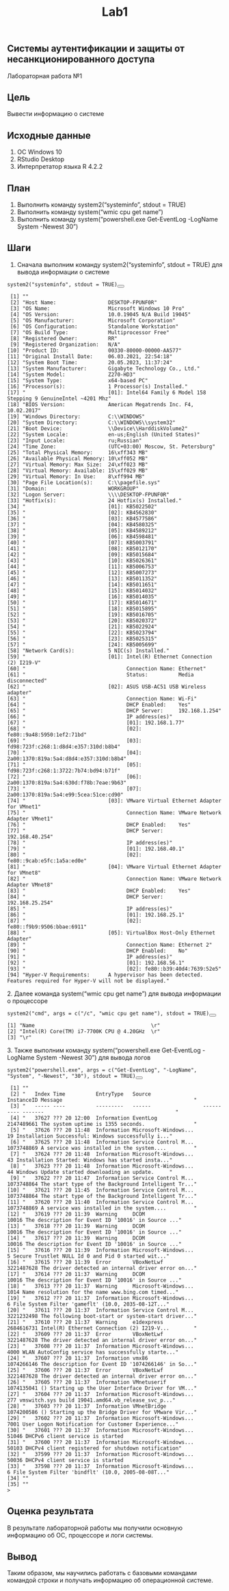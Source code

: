 <!DOCTYPE html>
<html xmlns="http://www.w3.org/1999/xhtml" lang="en" xml:lang="en"><head>

<meta charset="utf-8">
<meta name="generator" content="quarto-1.2.269">

<meta name="viewport" content="width=device-width, initial-scale=1.0, user-scalable=yes">




</head>

<body class="fullcontent">

<div id="quarto-content" class="page-columns page-rows-contents page-layout-article">

<main class="content" id="quarto-document-content">

<header id="title-block-header" class="quarto-title-block default">
<div class="quarto-title">
<h1 class="title">Lab1</h1>
</div>



<div class="quarto-title-meta">

    
  
    
  </div>
  

</header>

<section id="системы-аутентификации-и-защиты-от-несанкционированного-доступа" class="level1">
<h1>Системы аутентификации и защиты от несанкционированного доступа</h1>
<p>Лабораторная работа №1</p>
<section id="цель" class="level2">
<h2 class="anchored" data-anchor-id="цель">Цель</h2>
<p>Вывести информацию о системе</p>
</section>
<section id="исходные-данные" class="level2">
<h2 class="anchored" data-anchor-id="исходные-данные">Исходные данные</h2>
<ol type="1">
<li>ОС Windows 10</li>
<li>RStudio Desktop</li>
<li>Интерпретатор языка R 4.2.2</li>
</ol>
</section>
<section id="план" class="level2">
<h2 class="anchored" data-anchor-id="план">План</h2>
<ol type="1">
<li>Выполнить команду system2(“systeminfo”, stdout = TRUE)</li>
<li>Выполнить команду system(“wmic cpu get name”)</li>
<li>Выполнить команду system(“powershell.exe Get-EventLog -LogName System -Newest 30”)</li>
</ol>
</section>
<section id="шаги" class="level2">
<h2 class="anchored" data-anchor-id="шаги">Шаги</h2>
<ol type="1">
<li>Сначала выполним команду system2(“systeminfo”, stdout = TRUE) для вывода информации о системе</li>
</ol>
<div class="cell">
<div class="sourceCode cell-code" id="cb1"><pre class="sourceCode r code-with-copy"><code class="sourceCode r"><span id="cb1-1"><a href="#cb1-1" aria-hidden="true" tabindex="-1"></a><span class="fu">system2</span>(<span class="st">"systeminfo"</span>, <span class="at">stdout =</span> <span class="cn">TRUE</span>)</span></code><button title="Copy to Clipboard" class="code-copy-button"><i class="bi"></i></button></pre></div>
<div class="cell-output cell-output-stdout">
<pre><code> [1] ""                                                                                                               
 [2] "Host Name:                 DESKTOP-FPUNF0R"                                                                     
 [3] "OS Name:                   Microsoft Windows 10 Pro"                                                            
 [4] "OS Version:                10.0.19045 N/A Build 19045"                                                          
 [5] "OS Manufacturer:           Microsoft Corporation"                                                               
 [6] "OS Configuration:          Standalone Workstation"                                                              
 [7] "OS Build Type:             Multiprocessor Free"                                                                 
 [8] "Registered Owner:          RR"                                                                                  
 [9] "Registered Organization:   N/A"                                                                                 
[10] "Product ID:                00330-80000-00000-AA577"                                                             
[11] "Original Install Date:     06.03.2021, 22:54:18"                                                                
[12] "System Boot Time:          20.05.2023, 11:37:24"                                                                
[13] "System Manufacturer:       Gigabyte Technology Co., Ltd."                                                       
[14] "System Model:              Z270-HD3"                                                                            
[15] "System Type:               x64-based PC"                                                                        
[16] "Processor(s):              1 Processor(s) Installed."                                                           
[17] "                           [01]: Intel64 Family 6 Model 158 Stepping 9 GenuineIntel ~4201 Mhz"                  
[18] "BIOS Version:              American Megatrends Inc. F4, 10.02.2017"                                             
[19] "Windows Directory:         C:\\WINDOWS"                                                                         
[20] "System Directory:          C:\\WINDOWS\\system32"                                                               
[21] "Boot Device:               \\Device\\HarddiskVolume2"                                                           
[22] "System Locale:             en-us;English (United States)"                                                       
[23] "Input Locale:              ru;Russian"                                                                          
[24] "Time Zone:                 (UTC+03:00) Moscow, St. Petersburg"                                                  
[25] "Total Physical Memory:     16\xff343 MB"                                                                        
[26] "Available Physical Memory: 10\xff052 MB"                                                                        
[27] "Virtual Memory: Max Size:  24\xff023 MB"                                                                        
[28] "Virtual Memory: Available: 15\xff029 MB"                                                                        
[29] "Virtual Memory: In Use:    8\xff994 MB"                                                                         
[30] "Page File Location(s):     C:\\pagefile.sys"                                                                    
[31] "Domain:                    WORKGROUP"                                                                           
[32] "Logon Server:              \\\\DESKTOP-FPUNF0R"                                                                 
[33] "Hotfix(s):                 24 Hotfix(s) Installed."                                                             
[34] "                           [01]: KB5022502"                                                                     
[35] "                           [02]: KB4562830"                                                                     
[36] "                           [03]: KB4577586"                                                                     
[37] "                           [04]: KB4580325"                                                                     
[38] "                           [05]: KB4589212"                                                                     
[39] "                           [06]: KB4598481"                                                                     
[40] "                           [07]: KB5003791"                                                                     
[41] "                           [08]: KB5012170"                                                                     
[42] "                           [09]: KB5015684"                                                                     
[43] "                           [10]: KB5026361"                                                                     
[44] "                           [11]: KB5006753"                                                                     
[45] "                           [12]: KB5007273"                                                                     
[46] "                           [13]: KB5011352"                                                                     
[47] "                           [14]: KB5011651"                                                                     
[48] "                           [15]: KB5014032"                                                                     
[49] "                           [16]: KB5014035"                                                                     
[50] "                           [17]: KB5014671"                                                                     
[51] "                           [18]: KB5015895"                                                                     
[52] "                           [19]: KB5016705"                                                                     
[53] "                           [20]: KB5020372"                                                                     
[54] "                           [21]: KB5022924"                                                                     
[55] "                           [22]: KB5023794"                                                                     
[56] "                           [23]: KB5025315"                                                                     
[57] "                           [24]: KB5005699"                                                                     
[58] "Network Card(s):           5 NIC(s) Installed."                                                                 
[59] "                           [01]: Intel(R) Ethernet Connection (2) I219-V"                                       
[60] "                                 Connection Name: Ethernet"                                                     
[61] "                                 Status:          Media disconnected"                                           
[62] "                           [02]: ASUS USB-AC51 USB Wireless adapter"                                            
[63] "                                 Connection Name: Wi-Fi"                                                        
[64] "                                 DHCP Enabled:    Yes"                                                          
[65] "                                 DHCP Server:     192.168.1.254"                                                
[66] "                                 IP address(es)"                                                                
[67] "                                 [01]: 192.168.1.77"                                                            
[68] "                                 [02]: fe80::9a48:5950:1ef2:71bd"                                               
[69] "                                 [03]: fd98:723f:c268:1:d8d4:e357:310d:b8b4"                                    
[70] "                                 [04]: 2a00:1370:819a:5a4:d8d4:e357:310d:b8b4"                                  
[71] "                                 [05]: fd98:723f:c268:1:3722:7b74:bd94:b71f"                                    
[72] "                                 [06]: 2a00:1370:819a:5a4:630d:f78b:7eae:9b63"                                  
[73] "                                 [07]: 2a00:1370:819a:5a4:e99:5cea:51ce:cd90"                                   
[74] "                           [03]: VMware Virtual Ethernet Adapter for VMnet1"                                    
[75] "                                 Connection Name: VMware Network Adapter VMnet1"                                
[76] "                                 DHCP Enabled:    Yes"                                                          
[77] "                                 DHCP Server:     192.168.40.254"                                               
[78] "                                 IP address(es)"                                                                
[79] "                                 [01]: 192.168.40.1"                                                            
[80] "                                 [02]: fe80::9cab:e5fc:1a5a:ed0e"                                               
[81] "                           [04]: VMware Virtual Ethernet Adapter for VMnet8"                                    
[82] "                                 Connection Name: VMware Network Adapter VMnet8"                                
[83] "                                 DHCP Enabled:    Yes"                                                          
[84] "                                 DHCP Server:     192.168.25.254"                                               
[85] "                                 IP address(es)"                                                                
[86] "                                 [01]: 192.168.25.1"                                                            
[87] "                                 [02]: fe80::f9b9:9506:bbae:6911"                                               
[88] "                           [05]: VirtualBox Host-Only Ethernet Adapter"                                         
[89] "                                 Connection Name: Ethernet 2"                                                   
[90] "                                 DHCP Enabled:    No"                                                           
[91] "                                 IP address(es)"                                                                
[92] "                                 [01]: 192.168.56.1"                                                            
[93] "                                 [02]: fe80::b39:40d4:7639:52e5"                                                
[94] "Hyper-V Requirements:      A hypervisor has been detected. Features required for Hyper-V will not be displayed."                       </code></pre>
</div>
</div>
<p>2. Далее команда system(“wmic cpu get name”) для вывода информации о процессоре</p>
<div class="cell">
<div class="sourceCode cell-code" id="cb3"><pre class="sourceCode r code-with-copy"><code class="sourceCode r"><span id="cb3-1"><a href="#cb3-1" aria-hidden="true" tabindex="-1"></a><span class="fu">system2</span>(<span class="st">"cmd"</span>, <span class="at">args =</span> <span class="fu">c</span>(<span class="st">"/c"</span>, <span class="st">"wmic cpu get name"</span>), <span class="at">stdout =</span> <span class="cn">TRUE</span>)</span></code><button title="Copy to Clipboard" class="code-copy-button"><i class="bi"></i></button></pre></div>
<div class="cell-output cell-output-stdout">
<pre><code>[1] "Name                                      \r"
[2] "Intel(R) Core(TM) i7-7700K CPU @ 4.20GHz  \r"
[3] "\r"                                 </code></pre>
</div>
</div>
<p>3. Также выполним команду system(“powershell.exe Get-EventLog -LogName System -Newest 30”) для вывода логов</p>
<div class="cell">
<div class="sourceCode cell-code" id="cb5"><pre class="sourceCode r code-with-copy"><code class="sourceCode r"><span id="cb5-1"><a href="#cb5-1" aria-hidden="true" tabindex="-1"></a><span class="fu">system2</span>(<span class="st">"powershell.exe"</span>, <span class="at">args =</span> <span class="fu">c</span>(<span class="st">"Get-EventLog"</span>, <span class="st">"-LogName"</span>, <span class="st">"System"</span>, <span class="st">"-Newest"</span>, <span class="st">"30"</span>), <span class="at">stdout =</span> <span class="cn">TRUE</span>)</span></code><button title="Copy to Clipboard" class="code-copy-button"><i class="bi"></i></button></pre></div>
<div class="cell-output cell-output-stdout">
<pre><code> [1] ""                                                                                                                       
 [2] "   Index Time          EntryType   Source                 InstanceID Message                                           "
 [3] "   ----- ----          ---------   ------                 ---------- -------                                           "
 [4] "   37627 ??? 20 12:00  Information EventLog               2147489661 The system uptime is 1355 seconds.                "
 [5] "   37626 ??? 20 11:48  Information Microsoft-Windows...           19 Installation Successful: Windows successfully i..."
 [6] "   37625 ??? 20 11:48  Information Service Control M...   1073748869 A service was installed in the system....         "
 [7] "   37624 ??? 20 11:48  Information Microsoft-Windows...           43 Installation Started: Windows has started insta..."
 [8] "   37623 ??? 20 11:48  Information Microsoft-Windows...           44 Windows Update started downloading an update.     "
 [9] "   37622 ??? 20 11:47  Information Service Control M...   1073748864 The start type of the Background Intelligent Tr..."
[10] "   37621 ??? 20 11:45  Information Service Control M...   1073748864 The start type of the Background Intelligent Tr..."
[11] "   37620 ??? 20 11:40  Information Service Control M...   1073748869 A service was installed in the system....         "
[12] "   37619 ??? 20 11:39  Warning     DCOM                        10016 The description for Event ID '10016' in Source ..."
[13] "   37618 ??? 20 11:39  Warning     DCOM                        10016 The description for Event ID '10016' in Source ..."
[14] "   37617 ??? 20 11:39  Warning     DCOM                        10016 The description for Event ID '10016' in Source ..."
[15] "   37616 ??? 20 11:39  Information Microsoft-Windows...            5 Secure Trustlet NULL Id 0 and Pid 0 started wit..."
[16] "   37615 ??? 20 11:39  Error       VBoxNetLwf             3221487628 The driver detected an internal driver error on..."
[17] "   37614 ??? 20 11:37  Warning     DCOM                        10016 The description for Event ID '10016' in Source ..."
[18] "   37613 ??? 20 11:37  Warning     Microsoft-Windows...         1014 Name resolution for the name www.bing.com timed..."
[19] "   37612 ??? 20 11:37  Information Microsoft-Windows...            6 File System Filter 'gameflt' (10.0, 2035-08-12T..."
[20] "   37611 ??? 20 11:37  Information Service Control M...   3221232498 The following boot-start or system-start driver..."
[21] "   37610 ??? 20 11:37  Warning     e1dexpress             2684616731 Intel(R) Ethernet Connection (2) I219-V...        "
[22] "   37609 ??? 20 11:37  Error       VBoxNetLwf             3221487628 The driver detected an internal driver error on..."
[23] "   37608 ??? 20 11:37  Information Microsoft-Windows...         4000 WLAN AutoConfig service has successfully starte..."
[24] "   37607 ??? 20 11:37  Information vmx86                  1074266146 The description for Event ID '1074266146' in So..."
[25] "   37606 ??? 20 11:37  Error       VBoxNetLwf             3221487628 The driver detected an internal driver error on..."
[26] "   37605 ??? 20 11:37  Information VMnetuserif            1074135041 () Starting up the User Interface Driver for VM..."
[27] "   37604 ??? 20 11:37  Information Microsoft-Windows...          277 vmswitch.sys build 19041.amd64.vb_release_svc_p..."
[28] "   37603 ??? 20 11:37  Information VMnetBridge            1074200586 () Starting up the Bridge Driver for VMware Vir..."
[29] "   37602 ??? 20 11:37  Information Microsoft-Windows...         7001 User Logon Notification for Customer Experience..."
[30] "   37601 ??? 20 11:37  Information Microsoft-Windows...        51046 DHCPv6 client service is started                  "
[31] "   37600 ??? 20 11:37  Information Microsoft-Windows...        50103 DHCPv4 client registered for shutdown notification"
[32] "   37599 ??? 20 11:37  Information Microsoft-Windows...        50036 DHCPv4 client service is started                  "
[33] "   37598 ??? 20 11:37  Information Microsoft-Windows...            6 File System Filter 'bindflt' (10.0, 2005-08-08T..."
[34] ""                                                                                                                       
[35] ""                                                                                                                       
>                                                                                                                          </code></pre>
</div>
</div>
</section>
<section id="оценка-результата" class="level2">
<h2 class="anchored" data-anchor-id="оценка-результата">Оценка результата</h2>
<p>В результате лабораторной работы мы получили основную информацию об ОС, процессоре и логи системы.</p>
</section>
<section id="вывод" class="level2">
<h2 class="anchored" data-anchor-id="вывод">Вывод</h2>
<p>Таким образом, мы научились работать с базовыми командами командой строки и получать информацию об операционной системе.</p>
</section>
</section>

</main>
<!-- /main column -->
</div> <!-- /content -->
</body></html>
